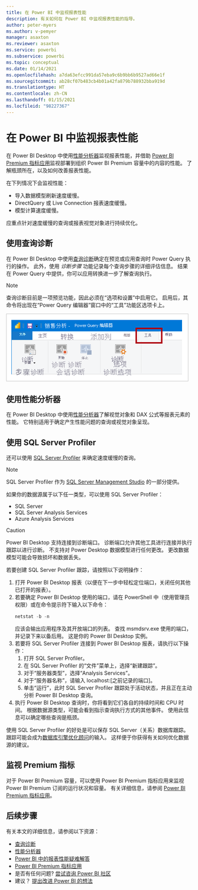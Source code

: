 ```yaml
---
title: 在 Power BI 中监视报表性能
description: 有关如何在 Power BI 中监视报表性能的指导。
author: peter-myers
ms.author: v-pemyer
manager: asaxton
ms.reviewer: asaxton
ms.service: powerbi
ms.subservice: powerbi
ms.topic: conceptual
ms.date: 01/14/2021
ms.openlocfilehash: a7da63efcc991da57eba9c6b9bb6b9527ad66e1f
ms.sourcegitcommit: ab28cf07b483cb4b01a42fa879b788932bba919d
ms.translationtype: HT
ms.contentlocale: zh-CN
ms.lasthandoff: 01/15/2021
ms.locfileid: "98227367"
---
```

# <a name="monitor-report-performance-in-power-bi"></a>在 Power BI 中监视报表性能

在 Power BI Desktop 中使用[性能分析器](../create-reports/desktop-performance-analyzer.md)监视报表性能，并借助 [Power BI Premium 指标应用](../admin/service-premium-metrics-app.md)监视部署到组织 Power BI Premium 容量中的内容的性能。 了解瓶颈所在，以及如何改善报表性能。

在下列情况下会监视性能：

- 导入数据模型刷新速度缓慢。
- DirectQuery 或 Live Connection 报表速度缓慢。
- 模型计算速度缓慢。

应重点针对速度缓慢的查询或报表视觉对象进行持续优化。

## <a name="use-query-diagnostics"></a>使用查询诊断

在 Power BI Desktop 中使用[查询诊断](/power-query/QueryDiagnostics)确定在预览或应用查询时 Power Query 执行的操作。 此外，使用 _诊断步骤_ 功能记录每个查询步骤的详细评估信息。 结果在 Power Query 中提供，你可以应用转换进一步了解查询执行。

> [!NOTE]
> 查询诊断目前是一项预览功能，因此必须在“选项和设置”中启用它。 启用后，其命令将出现在“Power Query 编辑器”窗口中的“工具”功能区选项卡上。

![“Power Query 编辑器工具”功能区选项卡的屏幕截图，其中显示了“诊断步骤”命令、“启动诊断”命令和“停止诊断”命令。](media/monitor-report-performance/power-query-diagnotics.png)

## <a name="use-performance-analyzer"></a>使用性能分析器

在 Power BI Desktop 中使用[性能分析器](../create-reports/desktop-performance-analyzer.md)了解视觉对象和 DAX 公式等报表元素的性能。 它特别适用于确定产生性能问题的查询或视觉对象呈现。

## <a name="use-sql-server-profiler"></a>使用 SQL Server Profiler

还可以使用 [SQL Server Profiler](/sql/tools/sql-server-profiler/sql-server-profiler) 来确定速度缓慢的查询。

> [!NOTE]
> SQL Server Profiler 作为 [SQL Server Management Studio](/sql/ssms/download-sql-server-management-studio-ssms) 的一部分提供。

如果你的数据源属于以下任一类型，可以使用 SQL Server Profiler：

- SQL Server
- SQL Server Analysis Services
- Azure Analysis Services

> [!CAUTION]
> Power BI Desktop 支持连接到诊断端口。 诊断端口允许其他工具进行连接并执行跟踪以进行诊断。 不支持对 Power Desktop 数据模型进行任何更改。 更改数据模型可能会导致损坏和数据丢失。

若要创建 SQL Server Profiler 跟踪，请按照以下说明操作：

1. 打开 Power BI Desktop 报表（以便在下一步中轻松定位端口，关闭任何其他已打开的报表）。
1. 若要确定 Power BI Desktop 使用的端口，请在 PowerShell 中（使用管理员权限）或在命令提示符下输入以下命令：
    ```powershell
    netstat -b -n
    ```
    应该会输出应用程序及其开放端口的列表。 查找 msmdsrv.exe 使用的端口，并记录下来以备后用。 这是你的 Power BI Desktop 实例。
1. 若要将 SQL Server Profiler 连接到 Power BI Desktop 报表，请执行以下操作：
    1. 打开 SQL Server Profiler。
    1. 在 SQL Server Profiler 的“文件”菜单上，选择“新建跟踪”。
    1. 对于“服务器类型”，选择“Analysis Services”。
    1. 对于“服务器名称”，请输入 localhost:[之前记录的端口]。
    1. 单击“运行”，此时 SQL Server Profiler 跟踪处于活动状态，并且正在主动分析 Power BI Desktop 查询。
1. 执行 Power BI Desktop 查询时，你将看到它们各自的持续时间和 CPU 时间。 根据数据源类型，可能会看到指示查询执行方式的其他事件。 使用此信息可以确定哪些查询是瓶颈。

使用 SQL Server Profiler 的好处是可以保存 SQL Server（关系）数据库跟踪。 跟踪可能会成为[数据库引擎优化顾问](/sql/relational-databases/performance/start-and-use-the-database-engine-tuning-advisor)的输入。 这样便于你获得有关如何优化数据源的建议。

## <a name="monitor-premium-metrics"></a>监视 Premium 指标

对于 Power BI Premium 容量，可以使用 Power BI Premium 指标应用来监视 Power BI Premium 订阅的运行状况和容量。 有关详细信息，请参阅 [Power BI Premium 指标应用](../admin/service-premium-metrics-app.md)。

## <a name="next-steps"></a>后续步骤

有关本文的详细信息，请参阅以下资源：

- [查询诊断](/power-query/QueryDiagnostics)
- [性能分析器](../create-reports/desktop-performance-analyzer.md)
- [Power BI 中的报表性能疑难解答](report-performance-troubleshoot.md)
- [Power BI Premium 指标应用](../admin/service-premium-metrics-app.md)
- 是否有任何问题? [尝试咨询 Power BI 社区](https://community.powerbi.com/)
- 建议？ [提出改进 Power BI 的想法](https://ideas.powerbi.com/)
